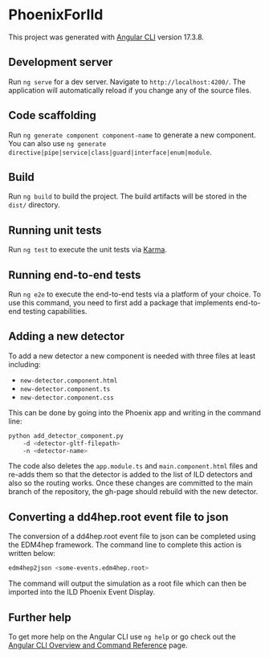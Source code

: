 # PhoenixForIld

This project was generated with [Angular CLI](https://github.com/angular/angular-cli) version 17.3.8.

## Development server

Run `ng serve` for a dev server. Navigate to `http://localhost:4200/`. The application will automatically reload if you change any of the source files.

## Code scaffolding

Run `ng generate component component-name` to generate a new component. You can also use `ng generate directive|pipe|service|class|guard|interface|enum|module`.

## Build

Run `ng build` to build the project. The build artifacts will be stored in the `dist/` directory.

## Running unit tests

Run `ng test` to execute the unit tests via [Karma](https://karma-runner.github.io).

## Running end-to-end tests

Run `ng e2e` to execute the end-to-end tests via a platform of your choice. To use this command, you need to first add a package that implements end-to-end testing capabilities.

## Adding a new detector

To add a new detector a new component is needed with three files at least including:

* `new-detector.component.html`
* `new-detector.component.ts`
* `new-detector.component.css`

This can be done by going into the Phoenix app and writing in the command line:

```bash
python add_detector_component.py 
    -d <detector-gltf-filepath> 
    -n <detector-name>
```

The code also deletes the `app.module.ts` and `main.component.html` files and re-adds them so that the detector is added to the list of ILD detectors and also so the routing works. Once these changes are committed to the main branch of the repository, the gh-page should rebuild with the new detector.

## Converting a dd4hep.root event file to json

The conversion of a dd4hep.root event file to json can be completed using the EDM4hep framework. The command line to complete this action is written below:

```bash
edm4hep2json <some-events.edm4hep.root>
```

The command will output the simulation as a root file which can then be imported into the ILD Phoenix Event Display.

## Further help

To get more help on the Angular CLI use `ng help` or go check out the [Angular CLI Overview and Command Reference](https://angular.io/cli) page.
